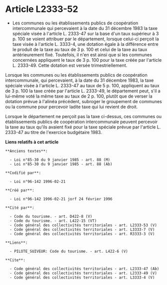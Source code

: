 # Article L2333-52

- Les communes ou les établissements publics de coopération intercommunale qui percevaient à la date du 31 décembre 1983 la
taxe spéciale visée à l'article L. 2333-47 sur la base d'un taux supérieur à 3 p. 100 se voient attribuer par le département,
lorsque celui-ci perçoit la taxe visée à l'article L. 3333-4, une dotation égale à la différence entre le produit de la taxe
au taux de 3 p. 100 et celui de la taxe au taux antérieurement fixé. Toutefois, il n'en est ainsi que si les communes
concernées appliquent le taux de 3 p. 100 pour la taxe créée par l'article L. 2333-49. Cette dotation est versée
trimestriellement.

Lorsque les communes ou les établissements publics de coopération intercommunale, qui percevaient, à la date du 31 décembre
1983, la taxe spéciale visée à l'article L. 2333-47 au taux de 5 p. 100, appliquent au taux de 3 p. 100 la taxe créée par
l'article L. 2333-49, le département peut, s'il a lui-même voté la même taxe au taux de 2 p. 100, plutôt que de verser la
dotation prévue à l'alinéa précédent, subroger le groupement de communes ou la commune pour percevoir ladite taxe qui lui
revient de droit.

Lorsque le département ne perçoit pas la taxe ci-dessus, ces communes ou établissements publics de coopération intercommunale
peuvent percevoir la taxe au taux qu'ils avaient fixé pour la taxe spéciale prévue par l'article L. 2333-47 au titre de
l'exercice budgétaire 1983.

**Liens relatifs à cet article**

	**Anciens textes**:

	  - Loi n°85-30 du 9 janvier 1985 - art. 88 (M)
	  - Loi n°85-30 du 9 janvier 1985 - art. 88 (Ab)

	**Codifié par**:

	  - Loi n°96-142 1996-02-21

	**Créé par**:

	  - Loi n°96-142 1996-02-21 jorf 24 février 1996

	**Cité par**:

	  - Code du tourisme. - art. D422-8 (V)
	  - Code du tourisme. - art. L422-15 (VT)
	  - Code général des collectivités territoriales - art. L2333-53 (V)
	  - Code général des collectivités territoriales - art. L3333-7 (V)
	  - Code général des collectivités territoriales - art. R3333-3 (V)

	**Liens**:

	  - PILOTE_SUIVEUR: Code du tourisme. - art. L422-6 (V)

	**Cite**:

	  - Code général des collectivités territoriales - art. L2333-47 (Ab)
	  - Code général des collectivités territoriales - art. L2333-49 (V)
	  - Code général des collectivités territoriales - art. L3333-4 (V)
